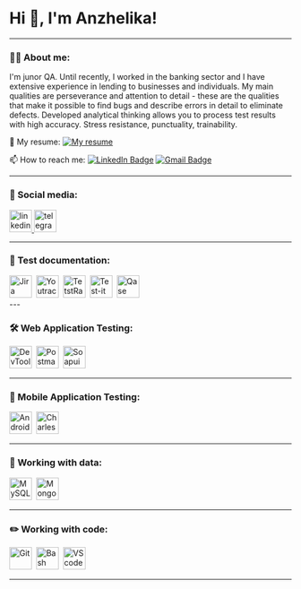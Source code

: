 
<!--
**Anzhelika-Akmatova/Anzhelika-Akmatova** is a ✨ _special_ ✨ repository because its `README.md` (this file) appears on your GitHub profile.

Here are some ideas to get you started:

- 🔭 I’m currently working on ...
- 🌱 I’m currently learning ...
- 👯 I’m looking to collaborate on ...
- 🤔 I’m looking for help with ...
- 💬 Ask me about ...
- 📫 How to reach me: ...
- 😄 Pronouns: ...
- ⚡ Fun fact: ...
-->

# Hi 👋, I'm Anzhelika!

---

### 👨‍💻 About me:

I'm junor QA. 
Until recently, I worked in the banking sector and I have extensive experience in lending to businesses and individuals.
My main qualities are perseverance and attention to detail - these are the qualities that make it possible to find bugs and describe errors in detail to eliminate defects. Developed analytical thinking allows you to process test results with high accuracy. Stress resistance, punctuality, trainability.

📄 My resume: [![My resume](https://img.shields.io/badge/CV-blue?style=flat&logo=CV&logoColor=white&labelColor=white&color=white&link=%40https%3A%2F%2Fdrive.google.com%2Ffile%2Fd%2F1M7NBOE0HIdKiDDf32Kj_Cs4N9NN3YE9o%2Fview%3Fusp%3Dsharing-blue)](https://drive.google.com/file/d/1M7NBOE0HIdKiDDf32Kj_Cs4N9NN3YE9o/view?usp=sharing)



📫 How to reach me: [![LinkedIn Badge](https://img.shields.io/badge/%40anzhelika-akmatova-blue?style=flat&logo=LinkedIn&logoColor=white&labelColor=blue&color=blue)](https://www.linkedin.com/in/anzhelika-akmatova/) [![Gmail Badge](https://img.shields.io/badge/-Gmail-red?style=flat&logo=Gmail&logoColor=white)](mailto:anzhelika.akmatova@gmail.com)


---

### 🤝 Social media:

  <div id="badges">
    <a href="https://www.linkedin.com/in/anzhelika-akmatova/" target="_blank">
      <img src="https://cdn-icons-png.flaticon.com/512/2504/2504799.png" width="40" height="40" alt="linkedin" />
    </a>
    <a href="https://t.me/a_akmatova" target="_blank">
      <img src="https://cdn-icons-png.flaticon.com/512/2111/2111646.png" width="40" height="40" alt="telegram" />
    </a>
  </div>

---

### 📁 Test documentation:

<div>
  <img src="https://cdn.jsdelivr.net/gh/devicons/devicon/icons/jira/jira-original.svg" title="Jira" alt="Jira" width="40" height="40"/>&nbsp
  <img src="https://upload.wikimedia.org/wikipedia/commons/thumb/8/8d/YouTrack_Icon.svg/1024px-YouTrack_Icon.svg.png?20200803082248" title="Youtrack" alt="Youtrack" width="40" height="40"/>&nbsp
  <img src="https://codahosted.io/packs/21236/unversioned/assets/LOGO/ba1091c59bab89cd2fd0f289622731fe16113d7b00905abe64759c313a4b73b76c1b0426076ed76cb74752234c734131df46992d5b8b48fc13e264240e4f7119f736cfeb64df36ded54b5cbf6198b9cadedf18dd0cac5c7dbcd16e6336c29363cd1292ba" title="TestRail" alt="TetstRail" width="40" height="40"/>&nbsp
  <img src="https://docs.testit.software/images/testit_logo_icon.png" title="Test-it" alt="Test-it" width="40" height="40"/>&nbsp
  <img src="https://luna1.co/eb0187.png" title="Qase" alt="Qase" width="40" height="40"/>&nbsp
</div>
---

### 🛠 Web Application Testing:

<div>
  <img src="https://d33wubrfki0l68.cloudfront.net/38b5c953a4667366685d55db55d057c86db1fc54/a0fdc/static/acae6b24d940347661ca901ea07f47c1/chrome-dev-logo-icon.png" title="DevTools" alt="DevTools" width="40" height="40"/>&nbsp
  <img src="https://img.uxwing.com/wp-content/themes/uxwing/download/brands-social-media/postman-icon.svg" title="Postman" alt="Postman" width="40" height="40"/>&nbsp
  <img src="https://static0.smartbear.co/smartbearbrand/media/images/home/soapui-icon.svg" title="Soapui" alt="Soapui" width="40" height="40"/>&nbsp
</div>

---

### 📱 Mobile Application Testing:

<div>
  <img src="https://cdn.jsdelivr.net/gh/devicons/devicon/icons/androidstudio/androidstudio-original.svg" title="Android-studio" alt="Android-studio" width="40" height="40"/>&nbsp
  <img src="https://cdn.icon-icons.com/icons2/3053/PNG/512/charles_proxy_macos_bigsur_icon_190302.png" title="Charles-proxy" alt="Charles-proxy" width="40" height="40"/>&nbsp
</div>

---

### 💾 Working with data:

<div>
  <img src="https://cdn.jsdelivr.net/gh/devicons/devicon/icons/mysql/mysql-original.svg" title="MySQL" alt="MySQL" width="40" height="40"/>&nbsp
  <img src="https://cdn.jsdelivr.net/gh/devicons/devicon/icons/mongodb/mongodb-original.svg" title="MongoDB" alt="MongoDB" width="40" height="40"/>&nbsp
</div>

---

### ✏️ Working with code:

<div>
  <img src="https://cdn.jsdelivr.net/gh/devicons/devicon/icons/git/git-original.svg" title="Git" alt="Git" width="40" height="40"/>&nbsp
  <img src="https://upload.wikimedia.org/wikipedia/commons/thumb/4/4b/Bash_Logo_Colored.svg/1024px-Bash_Logo_Colored.svg.png?20180723054350" title="Bash" alt="Bash" width="40" height="40"/>&nbsp
  <img src="https://cdn.jsdelivr.net/gh/devicons/devicon/icons/vscode/vscode-original.svg" title="VScode" alt="VScode" width="40" height="40"/>&nbsp
</div>

---

<!-- ### 💻 Пройденные курсы:
| Курсы                                                           | Дата              |
| ----------------------------------------------------------------| :---------------: |
| netology.ru/Старт в программировании                            | 02/2022 - 03/2022 |
--- -->

<!-- ![Visitor Badge](https://visitor-badge.laobi.icu/badge?page_id=testrusau) -->